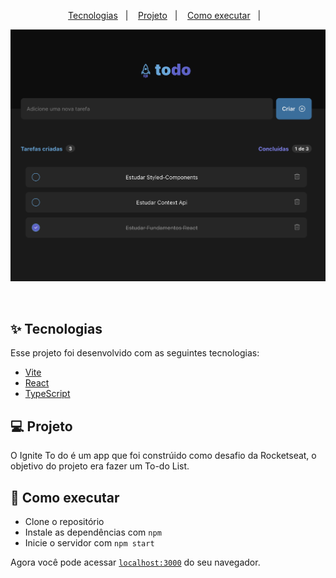<p align="center">
  <a href="#-tecnologias">Tecnologias</a>&nbsp;&nbsp;&nbsp;|&nbsp;&nbsp;&nbsp;
  <a href="#-projeto">Projeto</a>&nbsp;&nbsp;&nbsp;|&nbsp;&nbsp;&nbsp;
  <a href="#-como-executar">Como executar</a>&nbsp;&nbsp;&nbsp;|&nbsp;&nbsp;&nbsp;
</p>

<p align="center">
  <img alt="Projeto" src="https://github.com/Vinicius-Barbosa-Santos/todo-rocketseat/blob/master/to-do.png">
</p>

<br>

## ✨ Tecnologias

Esse projeto foi desenvolvido com as seguintes tecnologias:

- [Vite](https://vitejs.dev/)
- [React](https://reactjs.org)
- [TypeScript](https://www.typescriptlang.org/)

## 💻 Projeto

O Ignite To do é um app que foi constrúido como desafio da Rocketseat, o objetivo do projeto era fazer um To-do List.

## 🚀 Como executar

- Clone o repositório
- Instale as dependências com `npm`
- Inicie o servidor com `npm start`

Agora você pode acessar [`localhost:3000`](http://localhost:3000) do seu navegador.
